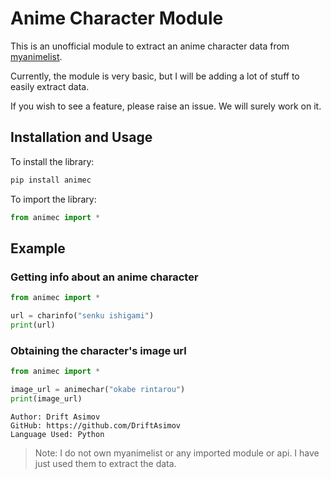 # Anime Character Module

This is an unofficial module to extract an anime character data from [myanimelist](https://myanimelist.net/).

Currently, the module is very basic, but I will be adding a lot of stuff to easily extract data.

If you wish to see a feature, please raise an issue. We will surely work on it.

## Installation and Usage

To install the library:
```python
pip install animec
```

To import the library:
```python
from animec import *
```

## Example 

### Getting info about an anime character

```python
from animec import *

url = charinfo("senku ishigami")
print(url)

```

### Obtaining the character's image url

```python
from animec import *

image_url = animechar("okabe rintarou")
print(image_url)

```


```
Author: Drift Asimov
GitHub: https://github.com/DriftAsimov
Language Used: Python
```


> Note: I do not own myanimelist or any imported module or api. I have just used them to extract the data.
